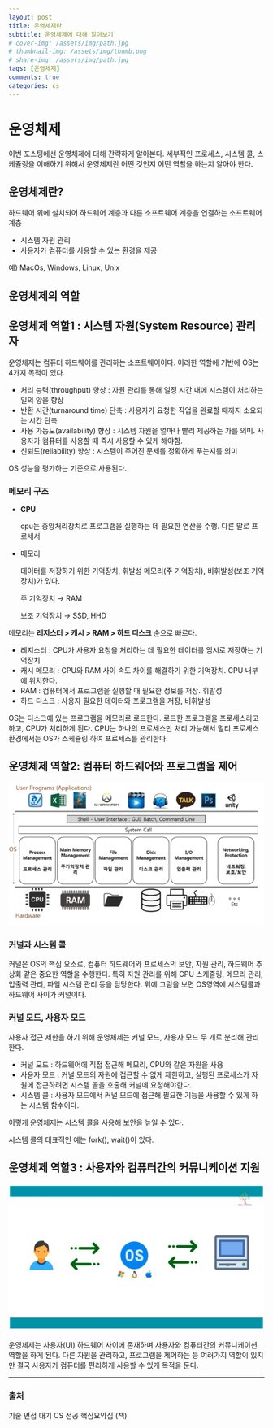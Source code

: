 ```yaml
---
layout: post
title: 운영체제란
subtitle: 운영체제에 대해 알아보기
# cover-img: /assets/img/path.jpg
# thumbnail-img: /assets/img/thumb.png
# share-img: /assets/img/path.jpg
tags: [운영체제]
comments: true
categories: cs
---
```

# 운영체제

이번 포스팅에선 운영체제에 대해 간략하게 알아본다. 세부적인 프로세스, 시스템 콜, 스케쥴링을 이해하기 위해서 운영체제란 어떤 것인지 어떤 역할을 하는지 알아야 한다.

## 운영체제란?

하드웨어 위에 설치되어 하드웨어 계층과 다른 소프트웨어 계층을 연결하는 소프트웨어 계층

- 시스템 자원 관리
- 사용자가 컴퓨터를 사용할 수 있는 환경을 제공

예) MacOs, Windows, Linux, Unix

## 운영체제의 역할

## 운영체제 역할1 : 시스템 자원(System Resource) 관리자

운영체제는 컴퓨터 하드웨어를 관리하는 소프트웨어이다. 이러한 역할에 기반에 OS는 4가지 목적이 있다.

- 처리 능력(throughput) 향상 : 자원 관리를 통해 일정 시간 내에 시스템이 처리하는 일의 양을 향상
- 반환 시간(turnaround time) 단축 : 사용자가 요청한 작업을 완료할 때까지 소요되는 시간 단축
- 사용 가능도(availability) 향상 : 시스템 자원을 얼마나 빨리 제공하는 가를 의미. 사용자가 컴퓨터를 사용할 때 즉시 사용할 수 있게 해야함.
- 신뢰도(reliability) 향상 : 시스템이 주어진 문제를 정확하게 푸는지를 의미

OS 성능을 평가하는 기준으로 사용된다.

### 메모리 구조

- **CPU**

  cpu는 중앙처리장치로 프로그램을 실행하는 데 필요한 연산을 수행. 다른 말로 프로세서

- 메모리

  데이터를 저장하기 위한 기억장치, 휘발성 메모리(주 기억장치), 비휘발성(보조 기억장치)가 있다.

  주 기억장치 → RAM

  보조 기억장치 → SSD, HHD


메모리는 **레지스터 > 캐시 > RAM > 하드 디스크** 순으로 빠르다.

- 레지스터 : CPU가 사용자 요청을 처리하는 데 필요한 데이터를 임시로 저장하는 기억장치
- 캐시 메모리 : CPU와 RAM 사이 속도 차이를 해결하기 위한 기억장치. CPU 내부에 위치한다.
- RAM : 컴퓨터에서 프로그램을 실행할 때 필요한 정보를 저장. 휘발성
- 하드 디스크 : 사용자 필요한 데이터와 프로그램을 저장, 비휘발성

OS는 디스크에 있는 프로그램을 메모리로 로드한다. 로드한 프로그램을 프로세스라고 하고, CPU가 처리하게 된다. CPU는 하나의 프로세스만 처리 가능해서 멀티 프로세스 환경에서는 OS가 스케쥴링 하여 프로세스를 관리한다.

## 운영체제 역할2: 컴퓨터 하드웨어와 프로그램을 제어
![2024-04-17-cs-operation-system-1-picture-1.png](..%2F..%2Fassets%2Fimg%2Fposts%2F2024-04-17-cs-operation-system-1-picture-1.png)

### 커널과 시스템 콜

커널은 OS의 핵심 요소로, 컴퓨터 하드웨어와 프로세스의 보안, 자원 관리, 하드웨어 추상화 같은 중요한 역할을 수행한다. 특히 자원 관리를 위해 CPU 스케줄링, 메모리 관리, 입출력 관리, 파일 시스템 관리 등을 담당한다. 위에 그림을 보면 OS영역에 시스템콜과 하드웨어 사이가 커널이다.

### 커널 모드, 사용자 모드

사용자 접근 제한을 하기 위해 운영체제는 커널 모드, 사용자 모드 두 개로 분리해 관리한다.

- 커널 모드 : 하드웨어에 직접 접근해 메모리, CPU와 같은 자원을 사용
- 사용자 모드 : 커널 모드의 자원에 접근할 수 없게 제한하고, 실행된 프로세스가 자원에 접근하려면 시스템 콜을 호출해 커널에 요청해야한다.
- 시스템 콜 : 사용자 모드에서 커널 모드에 접근해 필요한 기능을 사용할 수 있게 하는 시스템 함수이다.

이렇게 운영체제는 시스템 콜을 사용해 보안을 높일 수 있다.

시스템 콜의 대표적인 예는 fork(), wait()이 있다.

## 운영체제 역할3 : 사용자와 컴퓨터간의 커뮤니케이션 지원

![2024-04-17-cs-operation-system-1-picture-2.png](..%2F..%2Fassets%2Fimg%2Fposts%2F2024-04-17-cs-operation-system-1-picture-2.png)

운영체제는 사용자(UI) 하드웨어 사이에 존재하며 사용자와 컴퓨터간의 커뮤니케이션 역할을 하게 된다. 다른 자원을 관리하고, 프로그램을 제어하는 등 여러가지 역할이 있지만 결국 사용자가 컴퓨터를 편리하게 사용할 수 있게 목적을 둔다.

---
### 출처
기술 면접 대기 CS 전공 핵심요약집 (책)

